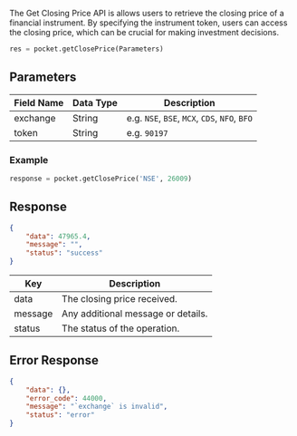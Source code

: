 <!-- ## Get Closing Price -->
The Get Closing Price API is allows users to retrieve the closing price of a financial instrument. By specifying the instrument token, users can access the closing price, which can be crucial for making investment decisions.

```python
res = pocket.getClosePrice(Parameters)
```

## Parameters
| Field Name | Data Type | Description                           |
|------------|-----------|---------------------------------------|
| exchange   | String    | e.g. `NSE`, `BSE`, `MCX`, `CDS`, `NFO`, `BFO`   |
| token      | String    | e.g. `90197`                            |


### Example
```python
response = pocket.getClosePrice('NSE', 26009)
```


## Response
```json
{
    "data": 47965.4,
    "message": "", 
    "status": "success"
}
```

| Key      | Description                        |
|----------|------------------------------------|
| data     | The closing price received.       |
| message  | Any additional message or details. |
| status   | The status of the operation.      |


## Error Response
```json
{
    "data": {},
    "error_code": 44000,
    "message": "`exchange` is invalid",
    "status": "error"
}
```
